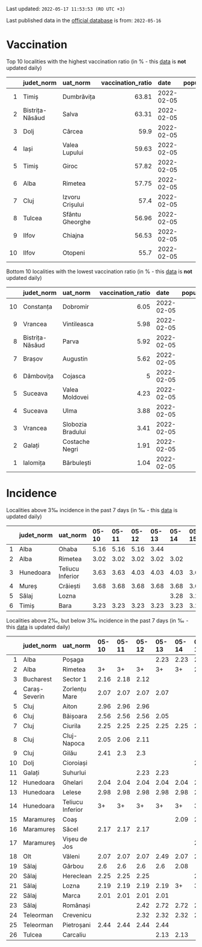 Last updated: `2022-05-17 11:53:53 (RO UTC +3)`  
  
Last published data in the [official database](https://data.gov.ro/dataset/transparenta-covid) is from: `2022-05-16`
  
# Vaccination  
Top 10 localities with the highest vaccination ratio (in % - this [data](https://vaccinare-covid.gov.ro/situatia-vaccinarii-in-romania/) is **not** updated daily)  
  
|    | judet_norm      | uat_norm        |   vaccination_ratio | date       |   population |   dose_1 |
|---:|:----------------|:----------------|--------------------:|:-----------|-------------:|---------:|
|  1 | Timiș           | Dumbrăvița      |               63.81 | 2022-02-05 |        14668 |     9360 |
|  2 | Bistrița-Năsăud | Salva           |               63.31 | 2022-02-05 |         2753 |     1743 |
|  3 | Dolj            | Cârcea          |               59.9  | 2022-02-05 |         2838 |     1700 |
|  4 | Iași            | Valea Lupului   |               59.63 | 2022-02-05 |        10086 |     6014 |
|  5 | Timiș           | Giroc           |               57.82 | 2022-02-05 |        17954 |    10381 |
|  6 | Alba            | Rimetea         |               57.75 | 2022-02-05 |         1013 |      585 |
|  7 | Cluj            | Izvoru Crișului |               57.4  | 2022-02-05 |         1479 |      849 |
|  8 | Tulcea          | Sfântu Gheorghe |               56.96 | 2022-02-05 |          783 |      446 |
|  9 | Ilfov           | Chiajna         |               56.53 | 2022-02-05 |        28196 |    15939 |
| 10 | Ilfov           | Otopeni         |               55.7  | 2022-02-05 |        18314 |    10201 |
  
Bottom 10 localities with the lowest vaccination ratio (in % - this [data](https://vaccinare-covid.gov.ro/situatia-vaccinarii-in-romania/) is **not** updated daily)  
  
|    | judet_norm      | uat_norm          |   vaccination_ratio | date       |   population |   dose_1 |
|---:|:----------------|:------------------|--------------------:|:-----------|-------------:|---------:|
| 10 | Constanța       | Dobromir          |                6.05 | 2022-02-05 |         3702 |      224 |
|  9 | Vrancea         | Vintileasca       |                5.98 | 2022-02-05 |         1940 |      116 |
|  8 | Bistrița-Năsăud | Parva             |                5.92 | 2022-02-05 |         2585 |      153 |
|  7 | Brașov          | Augustin          |                5.62 | 2022-02-05 |         2116 |      119 |
|  6 | Dâmbovița       | Cojasca           |                5    | 2022-02-05 |         8975 |      449 |
|  5 | Suceava         | Valea Moldovei    |                4.23 | 2022-02-05 |         4680 |      198 |
|  4 | Suceava         | Ulma              |                3.88 | 2022-02-05 |         2242 |       87 |
|  3 | Vrancea         | Slobozia Bradului |                3.41 | 2022-02-05 |         8807 |      300 |
|  2 | Galați          | Costache Negri    |                1.91 | 2022-02-05 |         2727 |       52 |
|  1 | Ialomița        | Bărbulești        |                1.04 | 2022-02-05 |         7599 |       79 |
  
# Incidence  
Localities above 3‰ incidence in the past 7 days (in ‰ - this [data](https://data.gov.ro/dataset/transparenta-covid) is updated daily)  
  
|    | judet_norm   | uat_norm         | 05-10   | 05-11   | 05-12   | 05-13   | 05-14   | 05-15   | 05-16   |
|---:|:-------------|:-----------------|:--------|:--------|:--------|:--------|:--------|:--------|:--------|
|  1 | Alba         | Ohaba            | 5.16    | 5.16    | 5.16    | 3.44    |         |         |         |
|  2 | Alba         | Rimetea          | 3.02    | 3.02    | 3.02    | 3.02    | 3.02    |         |         |
|  3 | Hunedoara    | Teliucu Inferior | 3.63    | 3.63    | 4.03    | 4.03    | 4.03    | 3.63    |         |
|  4 | Mureș        | Crăiești         | 3.68    | 3.68    | 3.68    | 3.68    | 3.68    | 3.69    | 3.69    |
|  5 | Sălaj        | Lozna            |         |         |         |         | 3.28    | 3.28    | 4.38    |
|  6 | Timiș        | Bara             | 3.23    | 3.23    | 3.23    | 3.23    | 3.23    | 3.23    | 3.23    |
  
Localities above 2‰, but below 3‰ incidence in the past 7 days (in ‰ - this [data](https://data.gov.ro/dataset/transparenta-covid) is updated daily)  
  
|    | judet_norm    | uat_norm         | 05-10   | 05-11   | 05-12   | 05-13   | 05-14   | 05-15   | 05-16   |
|---:|:--------------|:-----------------|:--------|:--------|:--------|:--------|:--------|:--------|:--------|
|  1 | Alba          | Poșaga           |         |         |         | 2.23    | 2.23    | 2.24    |         |
|  2 | Alba          | Rimetea          | 3+      | 3+      | 3+      | 3+      | 3+      | 2.02    | 2.02    |
|  3 | Bucharest     | Sector 1         | 2.16    | 2.18    | 2.12    |         |         |         |         |
|  4 | Caraș-Severin | Zorlențu Mare    | 2.07    | 2.07    | 2.07    | 2.07    |         |         |         |
|  5 | Cluj          | Aiton            | 2.96    | 2.96    | 2.96    |         |         |         |         |
|  6 | Cluj          | Băișoara         | 2.56    | 2.56    | 2.56    | 2.05    |         |         |         |
|  7 | Cluj          | Ciurila          | 2.25    | 2.25    | 2.25    | 2.25    | 2.25    | 2.24    | 2.24    |
|  8 | Cluj          | Cluj-Napoca      | 2.05    | 2.06    | 2.11    |         |         |         |         |
|  9 | Cluj          | Gilău            | 2.41    | 2.3     | 2.3     |         |         |         |         |
| 10 | Dolj          | Cioroiași        |         |         |         |         |         | 2.18    | 2.18    |
| 11 | Galați        | Suhurlui         |         |         | 2.23    | 2.23    |         |         |         |
| 12 | Hunedoara     | Ghelari          | 2.04    | 2.04    | 2.04    | 2.04    | 2.04    | 2.03    | 2.03    |
| 13 | Hunedoara     | Lelese           | 2.98    | 2.98    | 2.98    | 2.98    | 2.98    | 2.99    | 2.99    |
| 14 | Hunedoara     | Teliucu Inferior | 3+      | 3+      | 3+      | 3+      | 3+      | 3+      | 2.82    |
| 15 | Maramureș     | Coaș             |         |         |         |         | 2.09    | 2.09    | 2.09    |
| 16 | Maramureș     | Săcel            | 2.17    | 2.17    | 2.17    |         |         |         |         |
| 17 | Maramureș     | Vișeu de Jos     |         |         |         |         |         | 2.01    | 2.01    |
| 18 | Olt           | Văleni           | 2.07    | 2.07    | 2.07    | 2.49    | 2.07    | 2.07    |         |
| 19 | Sălaj         | Gârbou           | 2.6     | 2.6     | 2.6     | 2.6     | 2.08    |         |         |
| 20 | Sălaj         | Hereclean        | 2.25    | 2.25    | 2.25    |         |         | 2.0     |         |
| 21 | Sălaj         | Lozna            | 2.19    | 2.19    | 2.19    | 2.19    | 3+      | 3+      | 3+      |
| 22 | Sălaj         | Marca            | 2.01    | 2.01    | 2.01    | 2.01    |         |         |         |
| 23 | Sălaj         | Românași         |         |         | 2.42    | 2.72    | 2.72    | 2.42    |         |
| 24 | Teleorman     | Crevenicu        |         |         | 2.32    | 2.32    | 2.32    | 2.32    | 2.32    |
| 25 | Teleorman     | Pietroșani       | 2.44    | 2.44    | 2.44    | 2.44    |         |         |         |
| 26 | Tulcea        | Carcaliu         |         |         |         | 2.13    | 2.13    |         |         |